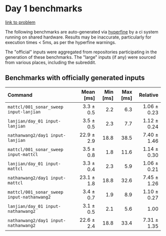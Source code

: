 # Day 1 benchmarks

[link to problem](http://adventofcode.com/2021/day/1)

The following benchmarks are auto-generated via [hyperfine](https://github.com/sharkdp/hyperfine) by a ci system running on shared hardware. Results may be inaccurate, particularly for execution times < 5ms, as per the hyperfine warnings.

The "official" inputs were aggregated from repositories participating in the generation of these benchmarks. The "large" inputs (if any) were sourced from various places, including the subreddit.

## Benchmarks with officially generated inputs
| Command | Mean [ms] | Min [ms] | Max [ms] | Relative |
|:---|---:|---:|---:|---:|
| `mattcl/001_sonar_sweep input-lanjian` | 3.3 ± 0.5 | 2.2 | 6.3 | 1.06 ± 0.23 |
| `lanjian/day_01 input-lanjian` | 3.5 ± 0.5 | 2.3 | 7.7 | 1.12 ± 0.24 |
| `nathanwang2/day1 input-lanjian` | 22.9 ± 2.9 | 18.8 | 38.5 | 7.40 ± 1.46 |
| `mattcl/001_sonar_sweep input-mattcl` | 3.5 ± 0.8 | 1.8 | 11.6 | 1.14 ± 0.30 |
| `lanjian/day_01 input-mattcl` | 3.3 ± 0.4 | 2.3 | 5.9 | 1.06 ± 0.21 |
| `nathanwang2/day1 input-mattcl` | 23.1 ± 1.8 | 18.8 | 32.6 | 7.45 ± 1.26 |
| `mattcl/001_sonar_sweep input-nathanwang2` | 3.4 ± 0.7 | 1.9 | 8.9 | 1.10 ± 0.27 |
| `lanjian/day_01 input-nathanwang2` | 3.1 ± 0.5 | 2.1 | 5.6 | 1.00 |
| `nathanwang2/day1 input-nathanwang2` | 22.6 ± 2.4 | 18.8 | 33.4 | 7.31 ± 1.35 |

